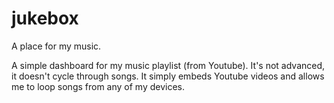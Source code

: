 # jukebox

A place for my music.

A simple dashboard for my music playlist (from Youtube). It's not advanced, it doesn't cycle through songs. It simply embeds Youtube videos and allows me to loop songs from any of my devices.
